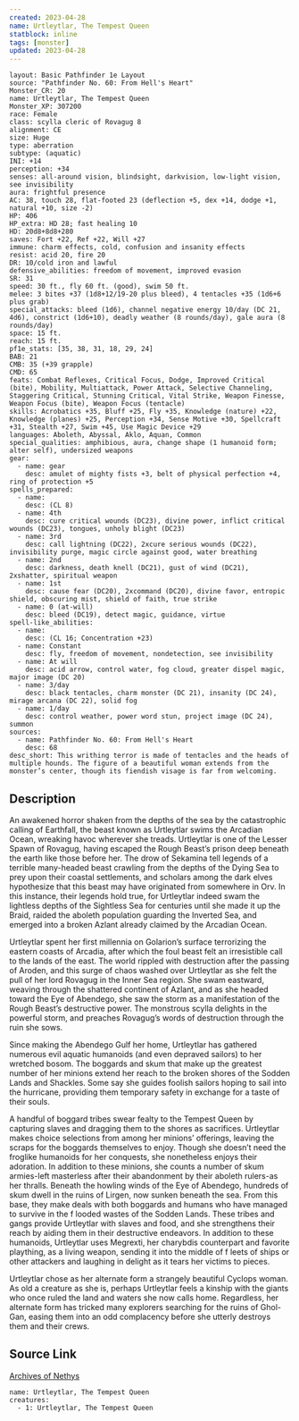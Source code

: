 ```yaml
---
created: 2023-04-28
name: Urtleytlar, The Tempest Queen
statblock: inline
tags: [monster]
updated: 2023-04-28
---
```

```statblock
layout: Basic Pathfinder 1e Layout
source: "Pathfinder No. 60: From Hell's Heart"
Monster_CR: 20
name: Urtleytlar, The Tempest Queen
Monster_XP: 307200
race: Female
class: scylla cleric of Rovagug 8
alignment: CE
size: Huge
type: aberration
subtype: (aquatic)
INI: +14
perception: +34
senses: all-around vision, blindsight, darkvision, low-light vision, see invisibility
aura: frightful presence
AC: 38, touch 28, flat-footed 23 (deflection +5, dex +14, dodge +1, natural +10, size -2)
HP: 406
HP_extra: HD 28; fast healing 10
HD: 20d8+8d8+280
saves: Fort +22, Ref +22, Will +27
immune: charm effects, cold, confusion and insanity effects
resist: acid 20, fire 20
DR: 10/cold iron and lawful
defensive_abilities: freedom of movement, improved evasion
SR: 31
speed: 30 ft., fly 60 ft. (good), swim 50 ft.
melee: 3 bites +37 (1d8+12/19-20 plus bleed), 4 tentacles +35 (1d6+6 plus grab)
special_attacks: bleed (1d6), channel negative energy 10/day (DC 21, 4d6), constrict (1d6+10), deadly weather (8 rounds/day), gale aura (8 rounds/day)
space: 15 ft.
reach: 15 ft.
pf1e_stats: [35, 38, 31, 18, 29, 24]
BAB: 21
CMB: 35 (+39 grapple)
CMD: 65
feats: Combat Reflexes, Critical Focus, Dodge, Improved Critical (bite), Mobility, Multiattack, Power Attack, Selective Channeling, Staggering Critical, Stunning Critical, Vital Strike, Weapon Finesse, Weapon Focus (bite), Weapon Focus (tentacle)
skills: Acrobatics +35, Bluff +25, Fly +35, Knowledge (nature) +22, Knowledge (planes) +25, Perception +34, Sense Motive +30, Spellcraft +31, Stealth +27, Swim +45, Use Magic Device +29
languages: Aboleth, Abyssal, Aklo, Aquan, Common
special_qualities: amphibious, aura, change shape (1 humanoid form; alter self), undersized weapons
gear:
  - name: gear
    desc: amulet of mighty fists +3, belt of physical perfection +4, ring of protection +5
spells_prepared:
  - name:
    desc: (CL 8)
  - name: 4th
    desc: cure critical wounds (DC23), divine power, inflict critical wounds (DC23), tongues, unholy blight (DC23)
  - name: 3rd
    desc: call lightning (DC22), 2xcure serious wounds (DC22), invisibility purge, magic circle against good, water breathing
  - name: 2nd
    desc: darkness, death knell (DC21), gust of wind (DC21), 2xshatter, spiritual weapon
  - name: 1st
    desc: cause fear (DC20), 2xcommand (DC20), divine favor, entropic shield, obscuring mist, shield of faith, true strike
  - name: 0 (at-will)
    desc: bleed (DC19), detect magic, guidance, virtue
spell-like_abilities:
  - name:
    desc: (CL 16; Concentration +23)
  - name: Constant
    desc: fly, freedom of movement, nondetection, see invisibility
  - name: At will
    desc: acid arrow, control water, fog cloud, greater dispel magic, major image (DC 20)
  - name: 3/day
    desc: black tentacles, charm monster (DC 21), insanity (DC 24), mirage arcana (DC 22), solid fog
  - name: 1/day
    desc: control weather, power word stun, project image (DC 24), summon
sources:
  - name: Pathfinder No. 60: From Hell's Heart
    desc: 68
desc_short: This writhing terror is made of tentacles and the heads of multiple hounds. The figure of a beautiful woman extends from the monster’s center, though its fiendish visage is far from welcoming. 
```
## Description
An awakened horror shaken from the depths of the sea by the catastrophic calling of Earthfall, the beast known as Urtleytlar swims the Arcadian Ocean, wreaking havoc wherever she treads. Urtleytlar is one of the Lesser Spawn of Rovagug, having escaped the Rough Beast’s prison deep beneath the earth like those before her. The drow of Sekamina tell legends of a terrible many-headed beast crawling from the depths of the Dying Sea to prey upon their coastal settlements, and scholars among the dark elves hypothesize that this beast may have originated from somewhere in Orv. In this instance, their legends hold true, for Urtleytlar indeed swam the lightless depths of the Sightless Sea for centuries until she made it up the Braid, raided the aboleth population guarding the Inverted Sea, and emerged into a broken Azlant already claimed by the Arcadian Ocean.

Urtleytlar spent her first millennia on Golarion’s surface terrorizing the eastern coasts of Arcadia, after which the foul beast felt an irresistible call to the lands of the east. The world rippled with destruction after the passing of Aroden, and this surge of chaos washed over Urtleytlar as she felt the pull of her lord Rovagug in the Inner Sea region. She swam eastward, weaving through the shattered continent of Azlant, and as she headed toward the Eye of Abendego, she saw the storm as a manifestation of the Rough Beast’s destructive power. The monstrous scylla delights in the powerful storm, and preaches Rovagug’s words of destruction through the ruin she sows.

Since making the Abendego Gulf her home, Urtleytlar has gathered numerous evil aquatic humanoids (and even depraved sailors) to her wretched bosom. The boggards and skum that make up the greatest number of her minions extend her reach to the broken shores of the Sodden Lands and Shackles. Some say she guides foolish sailors hoping to sail into the hurricane, providing them temporary safety in exchange for a taste of their souls.

A handful of boggard tribes swear fealty to the Tempest Queen by capturing slaves and dragging them to the shores as sacrifices. Urtleytlar makes choice selections from among her minions’ offerings, leaving the scraps for the boggards themselves to enjoy. Though she doesn’t need the froglike humanoids for her conquests, she nonetheless enjoys their adoration. In addition to these minions, she counts a number of skum armies-left masterless after their abandonment by their aboleth rulers-as her thralls. Beneath the howling winds of the Eye of Abendego, hundreds of skum dwell in the ruins of Lirgen, now sunken beneath the sea. From this base, they make deals with both boggards and humans who have managed to survive in the f looded wastes of the Sodden Lands. These tribes and gangs provide Urtleytlar with slaves and food, and she strengthens their reach by aiding them in their destructive endeavors. In addition to these humanoids, Urtleytlar uses Megrexti, her charybdis counterpart and favorite plaything, as a living weapon, sending it into the middle of f leets of ships or other attackers and laughing in delight as it tears her victims to pieces.

Urtleytlar chose as her alternate form a strangely beautiful Cyclops woman. As old a creature as she is, perhaps Urtleytlar feels a kinship with the giants who once ruled the land and waters she now calls home. Regardless, her alternate form has tricked many explorers searching for the ruins of Ghol-Gan, easing them into an odd complacency before she utterly destroys them and their crews.
## Source Link
[Archives of Nethys](https://aonprd.com/MonsterDisplay.aspx?ItemName=Urtleytlar%2C%20The%20Tempest%20Queen)
```encounter-table
name: Urtleytlar, The Tempest Queen
creatures:
  - 1: Urtleytlar, The Tempest Queen
```
